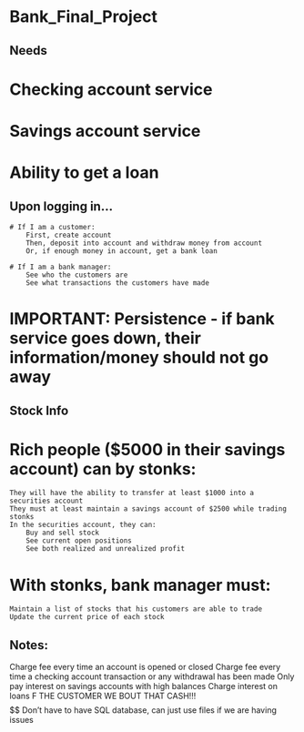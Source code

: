 # Bank_Final_Project

## Needs
# Checking account service
# Savings account service
# Ability to get a loan

## Upon logging in…

	# If I am a customer:
		First, create account
		Then, deposit into account and withdraw money from account
		Or, if enough money in account, get a bank loan
	
	# If I am a bank manager:
		See who the customers are
		See what transactions the customers have made 

# IMPORTANT: Persistence - if bank service goes down, their information/money should not go away

## Stock Info

# Rich people ($5000 in their savings account) can by stonks:
	They will have the ability to transfer at least $1000 into a securities account
	They must at least maintain a savings account of $2500 while trading stonks
	In the securities account, they can:
		Buy and sell stock
		See current open positions
		See both realized and unrealized profit

# With stonks, bank manager must:
	Maintain a list of stocks that his customers are able to trade
	Update the current price of each stock

## Notes:
Charge fee every time an account is opened or closed
Charge fee every time a checking account transaction or any withdrawal has been made
Only pay interest on savings accounts with high balances
Charge interest on loans
F THE CUSTOMER WE BOUT THAT CASH!!! $$$$$$
Don’t have to have SQL database, can just use files if we are having issues
